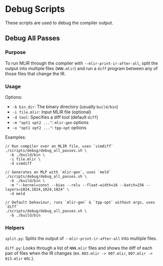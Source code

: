 # Debug Scripts

These scripts are used to debug the compiler output.

## Debug All Passes

### Purpose

To run MLIR through the compiler with `--mlir-print-ir-after-all`,
split the output into multiple files (`NNN.mlir`) and run a `diff` program
between any of those files that change the IR.

### Usage

Options:
* `-b bin_dir`: The binary directory (usually `build/bin`)
* `-i file.mlir`: Input MLIR file (optional)
* `-d tool`: Specifies a diff tool (default `diff`)
* `-m "opt1 opt2 ..."`: `mlir-gen` options
* `-o "opt1 opt2 ..."`: `tpp-opt` options

Examples:
```
// Run compiler over an MLIR file, uses `vimdiff`
./scripts/debug/debug_all_passes.sh \
  -b ./build/bin \
  -i file.mlir \
  -d vimdiff

// Generates an MLP with `mlir-gen`, uses `meld`
./scripts/debug/debug_all_passes.sh \
  -b ./build/bin \
  -m "--kernel=const --bias --relu --float-width=16 --batch=256 --layers=1024,1024,1024,1024" \
  -d meld

// Default behaviour, runs `mlir-gen` & `tpp-opt` without args, uses `diff`
./scripts/debug/debug_all_passes.sh \
  -b ./build/bin
```

### Helpers

`split.py`: Splits the output of `--mlir-print-ir-after-all` into multiple files.

`diff.py`: Looks through a list of `NNN.mlir` files and shows the diff of each
pair of files when the IR changes (ex. `003.mlir -> 007.mlir`, `007.mlir -> 013.mlir`
etc.).
